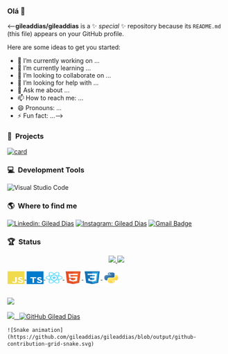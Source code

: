 ### Olá 👋


<--**gileaddias/gileaddias** is a ✨ _special_ ✨ repository because its `README.md` (this file) appears on your GitHub profile.

Here are some ideas to get you started:

- 🔭 I’m currently working on ...
- 🌱 I’m currently learning ...
- 👯 I’m looking to collaborate on ...
- 🤔 I’m looking for help with ...
- 💬 Ask me about ...
- 📫 How to reach me: ...
- 😄 Pronouns: ...
- ⚡ Fun fact: ...-->

### :file_folder: &nbsp;**Projects**

  [![card](https://github-readme-stats.vercel.app/api/pin/?username=gileaddias&repo=gileaddias&theme=dracula)](https://github.com/gileaddias/gileaddias)


### :computer: &nbsp;**Development Tools**

  ![Visual Studio Code](https://img.shields.io/badge/-Visual%20Studio%20Code-333333?style=flat&logo=visual-studio-code&logoColor=007ACC)
  
  ### :earth_americas: &nbsp;**Where to find me**

[![Linkedin: Gilead Dias](https://img.shields.io/badge/LinkedIn-0077B5?style=for-the-badge&logo=linkedin&logoColor=white&link=https://www.linkedin.com/in/giliade-dias-farias-1a94141bb/)](https://www.linkedin.com/in/giliade-dias-farias-1a94141bb/)
[![Instagram: Gilead Dias](https://img.shields.io/badge/Instagram-E4405F?style=for-the-badge&logo=instagram&logoColor=white&link=https://www.instagram.com/gileaddias)](https://www.instagram.com/gileaddias)
[![Gmail Badge](https://img.shields.io/badge/Gmail-D14836?style=for-the-badge&logo=gmail&logoColor=white&link=mailto:gfarias.gpf@gmail.com)](mailto:gfarias.gpf@gmail.com)

### :trophy: &nbsp;Status
<div align="center">
  <a href="https://github.com/gileaddias">
  <img height="180em" src="https://github-readme-stats.vercel.app/api?username=gileaddias&show_icons=true&theme=dracula&include_all_commits=true&count_private=true"/>
  <img height="180em" src="https://github-readme-stats.vercel.app/api/top-langs/?username=gileaddias&layout=compact&langs_count=7&theme=dark"/>
</div>
  
  <div style="display: inline_block"><br>
  <img align="center" alt="Rafa-Js" height="30" width="40" src="https://raw.githubusercontent.com/devicons/devicon/master/icons/javascript/javascript-plain.svg">
  <img align="center" alt="Rafa-Ts" height="30" width="40" src="https://raw.githubusercontent.com/devicons/devicon/master/icons/typescript/typescript-plain.svg">
  <img align="center" alt="Rafa-React" height="30" width="40" src="https://raw.githubusercontent.com/devicons/devicon/master/icons/react/react-original.svg">
  <img align="center" alt="Rafa-HTML" height="30" width="40" src="https://raw.githubusercontent.com/devicons/devicon/master/icons/html5/html5-original.svg">
  <img align="center" alt="Rafa-CSS" height="30" width="40" src="https://raw.githubusercontent.com/devicons/devicon/master/icons/css3/css3-original.svg">
  <img align="center" alt="Rafa-Python" height="30" width="40" src="https://raw.githubusercontent.com/devicons/devicon/master/icons/python/python-original.svg">
  
</div>
  
 <br />
  
![](./profile-3d-contrib/profile-night-green.svg)
  
  
 ![](https://komarev.com/ghpvc/?username=gileaddias&color=006bed) &nbsp;
[![GitHub Gilead Dias]( https://img.shields.io/github/followers/gileaddias?label=follow&style=social)](https://github.com/gileaddias)  
    
   
    
    ![Snake animation](https://github.com/gileaddias/gileaddias/blob/output/github-contribution-grid-snake.svg)
  
